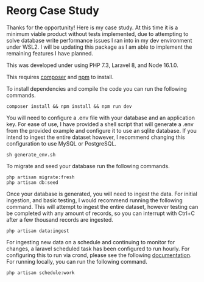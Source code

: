 # Reorg Case Study

Thanks for the opportunity!  Here is my case study.  At this time it is a minimum viable product without tests implemented, due to attempting to solve database write performance issues I ran into in my dev environment under WSL2.  I will be updating this package as I am able to implement the remaining features I have planned.

This was developed under using PHP 7.3, Laravel 8, and Node 16.1.0.

This requires [composer](https://getcomposer.org/download/) and [npm](https://nodejs.org/en/download/package-manager/) to install.

To install dependencies and compile the code you can run the following commands.

```
composer install && npm install && npm run dev
```

You will need to configure a .env file with your database and an application key.  For ease of use, I have provided a shell script that will generate a .env from the provided example and configure it to use an sqlite database.  If you intend to ingest the entire dataset however, I recommend changing this configuration to use MySQL or PostgreSQL.

```
sh generate_env.sh
```

To migrate and seed your database run the following commands.

```
php artisan migrate:fresh
php artisan db:seed
```

Once your database is generated, you will need to ingest the data.  For initial ingestion, and basic testing, I would recommend running the following command.  This will attempt to ingest the entire dataset, however testing can be completed with any amount of records, so you can interrupt with Ctrl+C after a few thousand records are ingested.

```
php artisan data:ingest
```

For ingesting new data on a schedule and continuing to monitor for changes, a laravel scheduled task has been configured to run hourly.  For configuring this to run via crond, please see the following [documentation](https://laravel.com/docs/8.x/scheduling#running-the-scheduler).  For running locally, you can run the following command.

```
php artisan schedule:work
```